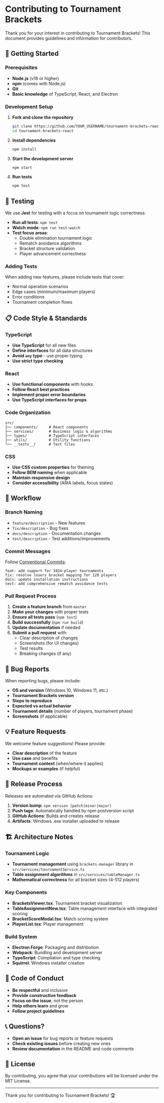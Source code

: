 # Contributing to Tournament Brackets

Thank you for your interest in contributing to Tournament Brackets! This document provides guidelines and information for contributors.

## 🚀 Getting Started

### Prerequisites

- **Node.js** (v18 or higher)
- **npm** (comes with Node.js)
- **Git**
- **Basic knowledge** of TypeScript, React, and Electron

### Development Setup

1. **Fork and clone the repository**
   ```bash
   git clone https://github.com/YOUR_USERNAME/tournament-brackets-react.git
   cd tournament-brackets-react
   ```

2. **Install dependencies**
   ```bash
   npm install
   ```

3. **Start the development server**
   ```bash
   npm start
   ```

4. **Run tests**
   ```bash
   npm test
   ```

## 🧪 Testing

We use **Jest** for testing with a focus on tournament logic correctness:

- **Run all tests**: `npm test`
- **Watch mode**: `npm run test:watch`
- **Test focus areas**:
  - Double elimination tournament logic
  - Rematch avoidance algorithms
  - Bracket structure validation
  - Player advancement correctness

### Adding Tests

When adding new features, please include tests that cover:
- Normal operation scenarios
- Edge cases (minimum/maximum players)
- Error conditions
- Tournament completion flows

## 📋 Code Style & Standards

### TypeScript
- **Use TypeScript** for all new files
- **Define interfaces** for all data structures
- **Avoid `any` type** - use proper typing
- **Use strict type checking**

### React
- **Use functional components** with hooks
- **Follow React best practices**
- **Implement proper error boundaries**
- **Use TypeScript interfaces for props**

### Code Organization
```
src/
├── components/     # React components
├── services/       # Business logic & algorithms
├── types/          # TypeScript interfaces
├── utils/          # Utility functions
└── __tests__/      # Test files
```

### CSS
- **Use CSS custom properties** for theming
- **Follow BEM naming** when applicable
- **Maintain responsive design**
- **Consider accessibility** (ARIA labels, focus states)

## 🔄 Workflow

### Branch Naming
- `feature/description` - New features
- `fix/description` - Bug fixes
- `docs/description` - Documentation changes
- `test/description` - Test additions/improvements

### Commit Messages
Follow [Conventional Commits](https://www.conventionalcommits.org/):

```
feat: add support for 1024-player tournaments
fix: resolve losers bracket mapping for 128 players
docs: update installation instructions
test: add comprehensive rematch avoidance tests
```

### Pull Request Process

1. **Create a feature branch** from `master`
2. **Make your changes** with proper tests
3. **Ensure all tests pass** (`npm test`)
4. **Build successfully** (`npm run build`)
5. **Update documentation** if needed
6. **Submit a pull request** with:
   - Clear description of changes
   - Screenshots (for UI changes)
   - Test results
   - Breaking changes (if any)

## 🐛 Bug Reports

When reporting bugs, please include:

- **OS and version** (Windows 10, Windows 11, etc.)
- **Tournament Brackets version**
- **Steps to reproduce**
- **Expected vs actual behavior**
- **Tournament details** (number of players, tournament phase)
- **Screenshots** (if applicable)

## 💡 Feature Requests

We welcome feature suggestions! Please provide:

- **Clear description** of the feature
- **Use case** and benefits
- **Tournament context** (when/where it applies)
- **Mockups or examples** (if helpful)

## 🚢 Release Process

Releases are automated via GitHub Actions:

1. **Version bump**: `npm version [patch|minor|major]`
2. **Push tags**: Automatically handled by npm postversion script
3. **GitHub Actions**: Builds and creates release
4. **Artifacts**: Windows .exe installer uploaded to release

## 🏗️ Architecture Notes

### Tournament Logic
- **Tournament management** using `brackets-manager` library in `src/services/tournamentService.ts`
- **Table assignment algorithms** in `src/services/tableManager.ts`
- **Mathematical correctness** for all bracket sizes (4-512 players)

### Key Components
- **BracketsViewer.tsx**: Tournament bracket visualization
- **TableAssignmentNew.tsx**: Table management interface with integrated scoring
- **BracketScoreModal.tsx**: Match scoring system
- **PlayerList.tsx**: Player management

### Build System
- **Electron Forge**: Packaging and distribution
- **Webpack**: Bundling and development server
- **TypeScript**: Compilation and type checking
- **Squirrel**: Windows installer creation

## 🤝 Code of Conduct

- **Be respectful** and inclusive
- **Provide constructive feedback**
- **Focus on the issue**, not the person
- **Help others learn** and grow
- **Follow project guidelines**

## 📞 Questions?

- **Open an issue** for bug reports or feature requests
- **Check existing issues** before creating new ones
- **Review documentation** in the README and code comments

## 📝 License

By contributing, you agree that your contributions will be licensed under the MIT License.

---

Thank you for contributing to Tournament Brackets! 🏆